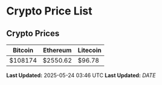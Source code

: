 # Crypto Price List

## Crypto Prices
| Bitcoin | Ethereum | Litecoin |
| ------- | -------- | -------- |
| $108174 | $2550.62 | $96.78 |
**Last Updated:** 2025-05-24 03:46 UTC
**Last Updated:** $DATE$
